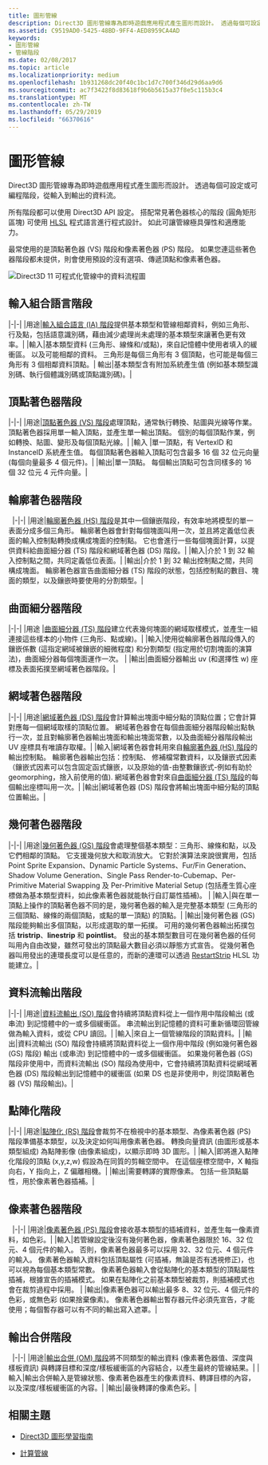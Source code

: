 ```yaml
---
title: 圖形管線
description: Direct3D 圖形管線專為即時遊戲應用程式產生圖形而設計。 透過每個可設定或可編程階段，從輸入到輸出的資料流。
ms.assetid: C9519AD0-5425-48BD-9FF4-AED8959CA4AD
keywords:
- 圖形管線
- 管線階段
ms.date: 02/08/2017
ms.topic: article
ms.localizationpriority: medium
ms.openlocfilehash: 1b931268dc20f40c1bc1d7c700f346d29d6aa9d6
ms.sourcegitcommit: ac7f3422f8d83618f9b6b5615a37f8e5c115b3c4
ms.translationtype: MT
ms.contentlocale: zh-TW
ms.lasthandoff: 05/29/2019
ms.locfileid: "66370616"
---
```

# <a name="graphics-pipeline"></a>圖形管線


Direct3D 圖形管線專為即時遊戲應用程式產生圖形而設計。 透過每個可設定或可編程階段，從輸入到輸出的資料流。

所有階段都可以使用 Direct3D API 設定。 搭配常見著色器核心的階段 (圓角矩形區塊) 可使用 [HLSL](https://docs.microsoft.com/windows/desktop/direct3dhlsl/dx-graphics-hlsl) 程式語言進行程式設計。 如此可讓管線極具彈性和適應能力。

最常使用的是頂點著色器 (VS) 階段和像素著色器 (PS) 階段。 如果您連這些著色器階段都未提供，則會使用預設的沒有選項、傳遞頂點和像素著色器。

![Direct3D 11 可程式化管線中的資料流程圖](images/d3d11-pipeline-stages.jpg)

## <a name="input-assembler-stage"></a>輸入組合語言階段

|-|-| |用途|[輸入組合語言 (IA) 階段](input-assembler-stage--ia-.md)提供基本類型和管線相鄰資料，例如三角形、行及點，包括語意識別碼，藉由減少處理尚未處理的基本類型來讓著色更有效率。| |輸入|基本類型資料 (三角形、線條和/或點)，來自記憶體中使用者填入的緩衝區。 以及可能相鄰的資料。 三角形是每個三角形有 3 個頂點，也可能是每個三角形有 3 個相鄰資料頂點。| 輸出|基本類型含有附加系統產生值 (例如基本類型識別碼、執行個體識別碼或頂點識別碼)。|

## <a name="vertex-shader-stage"></a>頂點著色器階段

|-|-| |用途|[頂點著色器 (VS) 階段](vertex-shader-stage--vs-.md)處理頂點，通常執行轉換、貼圖與光線等作業。 頂點著色器採用單一輸入頂點，並產生單一輸出頂點。 個別的每個頂點作業，例如轉換、貼圖、變形及每個頂點光線。| |輸入 |單一頂點，有 VertexID 和 InstanceID 系統產生值。 每個頂點著色器輸入頂點可包含最多 16 個 32 位元向量 (每個向量最多 4 個元件)。| |輸出|單一頂點。 每個輸出頂點可包含同樣多的 16 個 32 位元 4 元件向量。|
 
## <a name="hull-shader-stage"></a>輪廓著色器階段
 
|-|-| |用途|[輪廓著色器 (HS) 階段](hull-shader-stage--hs-.md)是其中一個鑲嵌階段，有效率地將模型的單一表面分成多個三角形。 輪廓著色器會針對每個塊面叫用一次，並且將定義低位表面的輸入控制點轉換成構成塊面的控制點。 它也會進行一些每個塊面計算，以提供資料給曲面細分器 (TS) 階段和網域著色器 (DS) 階段。| |輸入|介於 1 到 32 輸入控制點之間，共同定義低位表面。| |輸出|介於 1 到 32 輸出控制點之間，共同構成塊面。 輪廓著色器宣告曲面細分器 (TS) 階段的狀態，包括控制點的數目、塊面的類型，以及鑲嵌時要使用的分割類型。|

## <a name="tessellator-stage"></a>曲面細分器階段

|-|-| |用途 |[曲面細分器 (TS) 階段](tessellator-stage--ts-.md)建立代表幾何塊面的網域取樣模式，並產生一組連接這些樣本的小物件 (三角形、點或線)。| |輸入|使用從輪廓著色器階段傳入的鑲嵌係數 (這指定網域被鑲嵌的細微程度) 和分割類型 (指定用於切割塊面的演算法)，曲面細分器每個塊面運作一次。 | |輸出|曲面細分器輸出 uv (和選擇性 w) 座標及表面拓撲至網域著色器階段。|

## <a name="domain-shader-stage"></a>網域著色器階段

|-|-| |用途|[網域著色器 (DS) 階段](domain-shader-stage--ds-.md)會計算輸出塊面中細分點的頂點位置；它會計算對應每一個網域取樣的頂點位置。 網域著色器會在每個曲面細分器階段輸出點執行一次，並且對輪廓著色器輸出塊面和輸出塊面常數，以及曲面細分器階段輸出 UV 座標具有唯讀存取權。| |輸入|網域著色器會耗用來自[輪廓著色器 (HS) 階段](hull-shader-stage--hs-.md)的輸出控制點。 輪廓著色器輸出包括：控制點、 修補檔常數資料，以及鑲嵌式因素 （鑲嵌式因素可以包含固定函式鑲嵌，以及原始的值-由整數鑲嵌式-例如有助於 geomorphing，捨入前使用的值). 網域著色器會對來自[曲面細分器 (TS) 階段](tessellator-stage--ts-.md)的每個輸出座標叫用一次。| |輸出|網域著色器 (DS) 階段會將輸出塊面中細分點的頂點位置輸出。|

## <a name="geometry-shader-stage"></a>幾何著色器階段

|-|-| |用途|[幾何著色器 (GS) 階段](geometry-shader-stage--gs-.md)會處理整個基本類型：三角形、線條和點，以及它們相鄰的頂點。 它支援幾何放大和取消放大。 它對於演算法來說很實用，包括 Point Sprite Expansion、Dynamic Particle Systems、Fur/Fin Generation、Shadow Volume Generation、Single Pass Render-to-Cubemap、Per-Primitive Material Swapping 及 Per-Primitive Material Setup (包括產生質心座標做為基本類型資料，如此像素著色器就能執行自訂屬性插補)。 | |輸入|與在單一頂點上操作的頂點著色器不同的是，幾何著色器的輸入是完整基本類型 (三角形的三個頂點、線條的兩個頂點，或點的單一頂點) 的頂點。| |輸出|幾何著色器 (GS) 階段能夠輸出多個頂點，以形成選取的單一拓撲。 可用的幾何著色器輸出拓撲包括 <strong>tristrip</strong>、<strong>linestrip</strong> 和 <strong>pointlist</strong>。 發出的基本類型數目可在幾何著色器的任何叫用內自由改變，雖然可發出的頂點最大數目必須以靜態方式宣告。 從幾何著色器叫用發出的連環長度可以是任意的，而新的連環可以透過 [RestartStrip](https://docs.microsoft.com/windows/desktop/direct3dhlsl/dx-graphics-hlsl-so-restartstrip) HLSL 功能建立。|

## <a name="stream-output-stage"></a>資料流輸出階段

|-|-| |用途|[資料流輸出 (SO) 階段](stream-output-stage--so-.md)會持續將頂點資料從上一個作用中階段輸出 (或串流) 到記憶體中的一或多個緩衝區。 串流輸出到記憶體的資料可重新循環回管線做為輸入資料，或從 CPU 讀回。| |輸入|來自上一個管線階段的頂點資料。| |輸出|資料流輸出 (SO) 階段會持續將頂點資料從上一個作用中階段 (例如幾何著色器 (GS) 階段) 輸出 (或串流) 到記憶體中的一或多個緩衝區。 如果幾何著色器 (GS) 階段非使用中，而資料流輸出 (SO) 階段為使用中，它會持續將頂點資料從網域著色器 (DS) 階段輸出到記憶體中的緩衝區 (如果 DS 也是非使用中，則從頂點著色器 (VS) 階段輸出)。|

## <a name="rasterizer-stage"></a>點陣化階段

|-|-| |用途|[點陣化 (RS) 階段](rasterizer-stage--rs-.md)會裁剪不在檢視中的基本類型、為像素著色器 (PS) 階段準備基本類型，以及決定如何叫用像素著色器。 轉換向量資訊 (由圖形或基本類型組成) 為點陣影像 (由像素組成)，以顯示即時 3D 圖形。| |輸入|即將進入點陣化階段的頂點 (x,y,z,w) 假設為在同質的剪輯空間中。 在這個座標空間中，X 軸指向右，Y 指向上，Z 偏離相機。| |輸出|需要轉譯的實際像素。 包括一些頂點屬性，用於像素著色器插補。|

## <a name="pixel-shader-stage"></a>像素著色器階段
 
|-|-| |用途|[像素著色器 (PS) 階段](pixel-shader-stage--ps-.md)會接收基本類型的插補資料，並產生每一像素資料，如色彩。| |輸入|若管線設定後沒有幾何著色器，像素著色器限於 16、32 位元、4 個元件的輸入。 否則，像素著色器最多可以採用 32、32 位元、4 個元件的輸入。 像素著色器輸入資料包括頂點屬性 (可插補，無論是否有透視修正)，也可以視為每個基本類型常數。 像素著色器輸入會從點陣化的基本類型的頂點屬性插補，根據宣告的插補模式。 如果在點陣化之前基本類型被裁剪，則插補模式也會在裁剪過程中採用。 | |輸出|像素著色器可以輸出最多 8、32 位元、4 個元件的色彩，或無色彩 (如果捨棄像素)。 像素著色器輸出暫存器元件必須先宣告，才能使用；每個暫存器可以有不同的輸出寫入遮罩。|

## <a name="output-merger-stage"></a>輸出合併階段
 
|-|-| |用途|[輸出合併 (OM) 階段](output-merger-stage--om-.md)將不同類型的輸出資料 (像素著色器值、深度與樣板資訊) 與轉譯目標和深度/樣板緩衝區的內容結合，以產生最終的管線結果。| |輸入|輸出合併輸入是管線狀態、像素著色器產生的像素資料、轉譯目標的內容，以及深度/樣板緩衝區的內容。| |輸出|最後轉譯的像素色彩。|

## <a name="related-topics"></a>相關主題

- [Direct3D 圖形學習指南](index.md)

- [計算管線](compute-pipeline.md)
